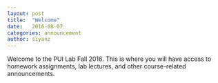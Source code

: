 ```yaml
---
layout: post
title:  "Welcome"
date:   2016-08-07
categories: announcement
author: siyanz
---
```

Welcome to the PUI Lab Fall 2016. This is where you will have access to homework assignments, lab lectures, and other course-related announcements.

